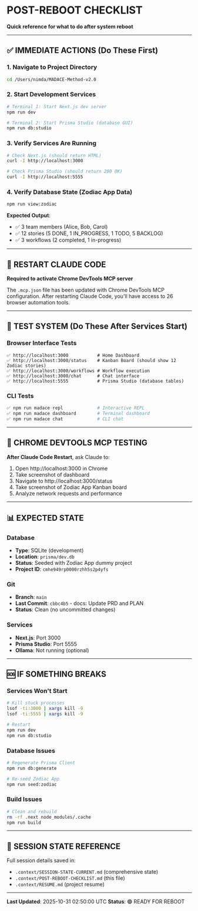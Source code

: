 # POST-REBOOT CHECKLIST

**Quick reference for what to do after system reboot**

---

## ✅ IMMEDIATE ACTIONS (Do These First)

### 1. Navigate to Project Directory
```bash
cd /Users/nimda/MADACE-Method-v2.0
```

### 2. Start Development Services
```bash
# Terminal 1: Start Next.js dev server
npm run dev

# Terminal 2: Start Prisma Studio (database GUI)
npm run db:studio
```

### 3. Verify Services Are Running
```bash
# Check Next.js (should return HTML)
curl -I http://localhost:3000

# Check Prisma Studio (should return 200 OK)
curl -I http://localhost:5555
```

### 4. Verify Database State (Zodiac App Data)
```bash
npm run view:zodiac
```

**Expected Output**:
- ✅ 3 team members (Alice, Bob, Carol)
- ✅ 12 stories (5 DONE, 1 IN_PROGRESS, 1 TODO, 5 BACKLOG)
- ✅ 3 workflows (2 completed, 1 in-progress)

---

## 🔄 RESTART CLAUDE CODE

**Required to activate Chrome DevTools MCP server**

The `.mcp.json` file has been updated with Chrome DevTools MCP configuration.
After restarting Claude Code, you'll have access to 26 browser automation tools.

---

## 🧪 TEST SYSTEM (Do These After Services Start)

### Browser Interface Tests
```
✅ http://localhost:3000           # Home Dashboard
✅ http://localhost:3000/status    # Kanban Board (should show 12 Zodiac stories)
✅ http://localhost:3000/workflows # Workflow execution
✅ http://localhost:3000/chat      # Chat interface
✅ http://localhost:5555           # Prisma Studio (database tables)
```

### CLI Tests
```bash
✅ npm run madace repl             # Interactive REPL
✅ npm run madace dashboard        # Terminal dashboard
✅ npm run madace chat             # CLI chat
```

---

## 🎯 CHROME DEVTOOLS MCP TESTING

**After Claude Code Restart**, ask Claude to:

1. Open http://localhost:3000 in Chrome
2. Take screenshot of dashboard
3. Navigate to http://localhost:3000/status
4. Take screenshot of Zodiac App Kanban board
5. Analyze network requests and performance

---

## 📊 EXPECTED STATE

### Database
- **Type**: SQLite (development)
- **Location**: `prisma/dev.db`
- **Status**: Seeded with Zodiac App dummy project
- **Project ID**: `cmhe949rp0000rzhh5s2p4yfs`

### Git
- **Branch**: `main`
- **Last Commit**: `cbbc4b5` - docs: Update PRD and PLAN
- **Status**: Clean (no uncommitted changes)

### Services
- **Next.js**: Port 3000
- **Prisma Studio**: Port 5555
- **Ollama**: Not running (optional)

---

## 🆘 IF SOMETHING BREAKS

### Services Won't Start
```bash
# Kill stuck processes
lsof -ti:3000 | xargs kill -9
lsof -ti:5555 | xargs kill -9

# Restart
npm run dev
npm run db:studio
```

### Database Issues
```bash
# Regenerate Prisma Client
npm run db:generate

# Re-seed Zodiac App
npm run seed:zodiac
```

### Build Issues
```bash
# Clean and rebuild
rm -rf .next node_modules/.cache
npm run build
```

---

## 📁 SESSION STATE REFERENCE

Full session details saved in:
- `.context/SESSION-STATE-CURRENT.md` (comprehensive state)
- `.context/POST-REBOOT-CHECKLIST.md` (this file)
- `.context/RESUME.md` (project resume)

---

**Last Updated**: 2025-10-31 02:50:00 UTC
**Status**: 🟢 READY FOR REBOOT
